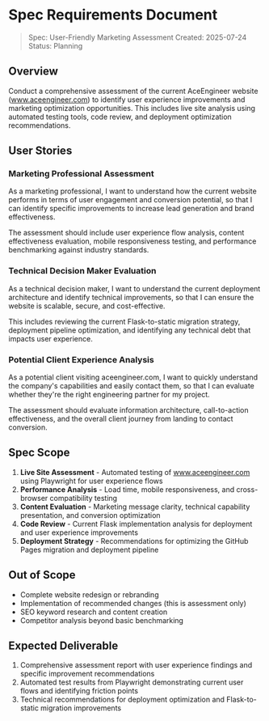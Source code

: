 # Spec Requirements Document

> Spec: User-Friendly Marketing Assessment
> Created: 2025-07-24
> Status: Planning

## Overview

Conduct a comprehensive assessment of the current AceEngineer website (www.aceengineer.com) to identify user experience improvements and marketing optimization opportunities. This includes live site analysis using automated testing tools, code review, and deployment optimization recommendations.

## User Stories

### Marketing Professional Assessment

As a marketing professional, I want to understand how the current website performs in terms of user engagement and conversion potential, so that I can identify specific improvements to increase lead generation and brand effectiveness.

The assessment should include user experience flow analysis, content effectiveness evaluation, mobile responsiveness testing, and performance benchmarking against industry standards.

### Technical Decision Maker Evaluation

As a technical decision maker, I want to understand the current deployment architecture and identify technical improvements, so that I can ensure the website is scalable, secure, and cost-effective.

This includes reviewing the current Flask-to-static migration strategy, deployment pipeline optimization, and identifying any technical debt that impacts user experience.

### Potential Client Experience Analysis

As a potential client visiting aceengineer.com, I want to quickly understand the company's capabilities and easily contact them, so that I can evaluate whether they're the right engineering partner for my project.

The assessment should evaluate information architecture, call-to-action effectiveness, and the overall client journey from landing to contact conversion.

## Spec Scope

1. **Live Site Assessment** - Automated testing of www.aceengineer.com using Playwright for user experience flows
2. **Performance Analysis** - Load time, mobile responsiveness, and cross-browser compatibility testing
3. **Content Evaluation** - Marketing message clarity, technical capability presentation, and conversion optimization
4. **Code Review** - Current Flask implementation analysis for deployment and user experience improvements
5. **Deployment Strategy** - Recommendations for optimizing the GitHub Pages migration and deployment pipeline

## Out of Scope

- Complete website redesign or rebranding
- Implementation of recommended changes (this is assessment only)
- SEO keyword research and content creation
- Competitor analysis beyond basic benchmarking

## Expected Deliverable

1. Comprehensive assessment report with user experience findings and specific improvement recommendations
2. Automated test results from Playwright demonstrating current user flows and identifying friction points
3. Technical recommendations for deployment optimization and Flask-to-static migration improvements